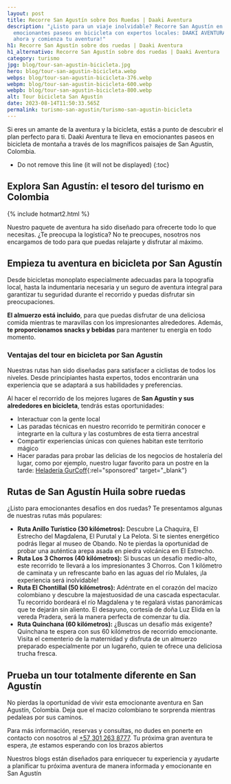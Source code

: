 ```yaml
---
layout: post
title: Recorre San Agustín sobre Dos Ruedas | Daaki Aventura
description: "¿Listo para un viaje inolvidable? Recorre San Agustín en
  emocionantes paseos en bicicleta con expertos locales: DAAKI AVENTURA ¡Reserva
  ahora y comienza tu aventura!"
h1: Recorre San Agustín sobre dos ruedas | Daaki Aventura
h1_alternativo: Recorre San Agustín sobre dos ruedas | Daaki Aventura
category: turismo
jpg: blog/tour-san-agustin-bicicleta.jpg
hero: blog/tour-san-agustin-bicicleta.webp
webps: blog/tour-san-agustin-bicicleta-376.webp
webpm: blog/tour-san-agustin-bicicleta-600.webp
webpb: blog/tour-san-agustin-bicicleta-800.webp
alt: Tour bicicleta San Agustín
date: 2023-08-14T11:50:33.565Z
permalink: turismo-san-agustin/turismo-san-agustin-bicicleta
---
```

Si eres un amante de la aventura y la bicicleta, estás a punto de descubrir el plan perfecto para ti. Daaki Aventura te lleva en emocionantes paseos en bicicleta de montaña a través de los magníficos paisajes de San Agustín, Colombia.

<!-- excerpt -->

* Do not remove this line (it will not be displayed)
{:toc}

## Explora San Agustín: el tesoro del turismo en Colombia

{% include hotmart2.html %}

Nuestro paquete de aventura ha sido diseñado para ofrecerte todo lo que necesitas. ¿Te preocupa la logística? No te preocupes, nosotros nos encargamos de todo para que puedas relajarte y disfrutar al máximo.

## Empieza tu aventura en bicicleta por San Agustín

Desde bicicletas monoplato especialmente adecuadas para la topografía local, hasta la indumentaria necesaria y un seguro de aventura integral para garantizar tu seguridad durante el recorrido y puedas disfrutar sin preocupaciones.

**El almuerzo está incluido**, para que puedas disfrutar de una deliciosa comida mientras te maravillas con los impresionantes alrededores. Además, **te proporcionamos snacks y bebidas** para mantener tu energía en todo momento.

### Ventajas del tour en bicicleta por San Agustín

Nuestras rutas han sido diseñadas para satisfacer a ciclistas de todos los niveles. Desde principiantes hasta expertos, todos encontrarán una experiencia que se adaptará a sus habilidades y preferencias.

Al hacer el recorrido de los mejores lugares de **San Agustín y sus alrededores en bicicleta**, tendrás estas oportunidades:

* Interactuar con la gente local
* Las paradas técnicas en nuestro recorrido te permitirán conocer e integrarte en la cultura y las costumbres de esta tierra ancestral
* Compartir experiencias únicas con quienes habitan este territorio mágico
* Hacer paradas para probar las delicias de los negocios de hostalería del lugar, como por ejemplo, nuestro lugar favorito para un postre en la tarde: [Heladería GurCoff](https://gurcoff.com "GurCoff"){:rel="sponsored" target="_blank"}

## Rutas de San Agustín Huila sobre ruedas

¿Listo para emocionantes desafíos en dos ruedas? Te presentamos algunas de nuestras rutas más populares:

* **Ruta Anillo Turístico (30 kilómetros):** Descubre La Chaquira, El Estrecho del Magdalena, El Purutal y La Pelota. Si te sientes energético  podrás llegar al museo de Obando. No te pierdas la oportunidad de probar una auténtica arepa asada en piedra volcánica en El Estrecho.
* **Ruta Los 3 Chorros (40 kilómetros):** Si buscas un desafío medio-alto, este recorrido te llevará a los impresionantes 3  Chorros. Con 1 kilómetro de caminata y un refrescante baño en las aguas del río Mulales, ¡la experiencia será inolvidable!
* **Ruta El Chontillal (50 kilómetros):** Adéntrate en el corazón del macizo colombiano y descubre la majestuosidad de una cascada espectacular. Tu recorrido bordeará el río Magdalena y te regalará vistas panorámicas que te dejarán sin aliento. El desayuno, cortesía de doña Luz Elida en la vereda Pradera, será la manera perfecta de comenzar tu día.
* **Ruta Quinchana (60 kilómetros):** ¿Buscas un desafío más exigente? Quinchana te espera con sus 60 kilómetros de recorrido emocionante. Visita el cementerio de la maternidad y disfruta de un almuerzo preparado especialmente por un lugareño, quien te ofrece una deliciosa trucha fresca.

## Prueba un tour totalmente diferente en San Agustín

No pierdas la oportunidad de vivir esta emocionante aventura en San Agustín, Colombia. Deja que el macizo colombiano te sorprenda mientras pedaleas por sus caminos.

Para más información, reservas y consultas, no dudes en ponerte en contacto con nosotros al [+57 301 263 8777](tel:+573012638777). Tu próxima gran aventura te espera, ¡te estamos esperando con los brazos abiertos

Nuestros blogs están diseñados para enriquecer tu experiencia y ayudarte a planificar tu próxima aventura de manera informada y emocionante en San Agustín